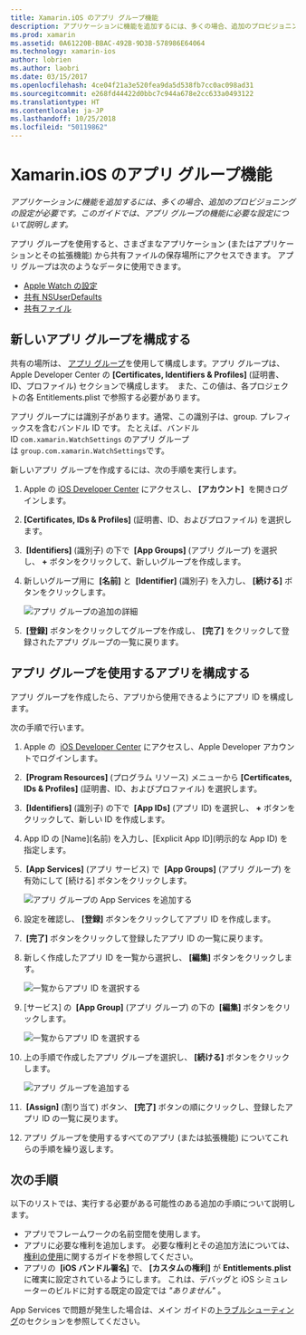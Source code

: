 ```yaml
---
title: Xamarin.iOS のアプリ グループ機能
description: アプリケーションに機能を追加するには、多くの場合、追加のプロビジョニングの設定が必要です。 このガイドでは、アプリ グループの機能に必要な設定について説明します。
ms.prod: xamarin
ms.assetid: 0A61220B-BBAC-492B-9D3B-578986E64064
ms.technology: xamarin-ios
author: lobrien
ms.author: laobri
ms.date: 03/15/2017
ms.openlocfilehash: 4ce04f21a3e520fea9da5d538fb7cc0ac098ad31
ms.sourcegitcommit: e268fd44422d0bbc7c944a678e2cc633a0493122
ms.translationtype: HT
ms.contentlocale: ja-JP
ms.lasthandoff: 10/25/2018
ms.locfileid: "50119862"
---
```

# <a name="app-group-capabilities-in-xamarinios"></a>Xamarin.iOS のアプリ グループ機能

_アプリケーションに機能を追加するには、多くの場合、追加のプロビジョニングの設定が必要です。このガイドでは、アプリ グループの機能に必要な設定について説明します。_

アプリ グループを使用すると、さまざまなアプリケーション (またはアプリケーションとその拡張機能) から共有ファイルの保存場所にアクセスできます。 アプリ グループは次のようなデータに使用できます。

*   [Apple Watch の設定](~/ios/watchos/app-fundamentals/settings.md)
*   [共有 NSUserDefaults](~/ios/app-fundamentals/user-defaults.md)
*   [共有ファイル](~/ios/watchos/app-fundamentals/parent-app.md#files)

## <a name="configure-a-new-app-group"></a>新しいアプリ グループを構成する

共有の場所は、 [アプリ グループ](https://developer.apple.com/library/content/documentation/Miscellaneous/Reference/EntitlementKeyReference/Chapters/EnablingAppSandbox.html#//apple_ref/doc/uid/TP40011195-CH4-SW19)を使用して構成します。アプリ グループは、Apple Developer Center [](https://developer.apple.com/account/)の **[Certificates, Identifiers & Profiles]** \(証明書、ID、プロファイル\) セクションで構成します。  また、この値は、各プロジェクトの各 Entitlements.plist で参照する必要があります。

アプリ グループには識別子があります。通常、この識別子は、group. プレフィックスを含むバンドル ID です。 たとえば、バンドル ID `com.xamarin.WatchSettings` のアプリ グループは `group.com.xamarin.WatchSettings`です。

新しいアプリ グループを作成するには、次の手順を実行します。

1.  Apple の [iOS Developer Center](https://developer.apple.com/account/) にアクセスし、 **[アカウント]**  を開きログインします。
2.  **[Certificates, IDs & Profiles]** \(証明書、ID、およびプロファイル\) を選択します。
3.   **[Identifiers]** \(識別子\) の下で  **[App Groups]** \(アプリ グループ\) を選択し、 **+** ボタンをクリックして、新しいグループを作成します。
4.  新しいグループ用に  **[名前]** と  **[Identifier]** \(識別子\) を入力し、 **[続ける]** ボタンをクリックします。 
   
    ![アプリ グループの追加の詳細](app-groups-capabilities-images/image52.png)

5.   **[登録]** ボタンをクリックしてグループを作成し、 **[完了]** をクリックして登録されたアプリ グループの一覧に戻ります。

## <a name="configure-an-app-to-use-app-groups"></a>アプリ グループを使用するアプリを構成する

アプリ グループを作成したら、アプリから使用できるようにアプリ ID を構成します。

次の手順で行います。

1.  Apple の  [iOS Developer Center](https://developer.apple.com/account/) にアクセスし、Apple Developer アカウントでログインします。
2.   **[Program Resources]** \(プログラム リソース\) メニューから **[Certificates, IDs & Profiles]** \(証明書、ID、およびプロファイル\) を選択します。
3.   **[Identifiers]** \(識別子\) の下で  **[App IDs]** \(アプリ ID\) を選択し、 **+** ボタンをクリックして、新しい ID を作成します。
4.  App ID の [Name]\(名前\) を入力し、[Explicit App ID]\(明示的な App ID\) を指定します。
5.   **[App Services]** \(アプリ サービス\) で  **[App Groups]** \(アプリ グループ\) を有効にして [続ける] ボタンをクリックします。

    ![アプリ グループの App Services を追加する](app-groups-capabilities-images/image53.png)

6.  設定を確認し、 **[登録]** ボタンをクリックしてアプリ ID を作成します。
7.   **[完了]** ボタンをクリックして登録したアプリ ID の一覧に戻ります。
8.  新しく作成したアプリ ID を一覧から選択し、 **[編集]** ボタンをクリックします。

    ![一覧からアプリ ID を選択する](app-groups-capabilities-images/image54.png)

9.  [サービス] の  **[App Group]** \(アプリ グループ\) の下の  **[編集]** ボタンをクリックします。

    ![一覧からアプリ ID を選択する](app-groups-capabilities-images/image55.png)

10. 上の手順で作成したアプリ グループを選択し、 **[続ける]** ボタンをクリックします。

    ![アプリ グループを追加する](app-groups-capabilities-images/image56.png)

11.  **[Assign]** \(割り当て\) ボタン、 **[完了]** ボタンの順にクリックし、登録したアプリ ID の一覧に戻ります。
12. アプリ グループを使用するすべてのアプリ (または拡張機能) についてこれらの手順を繰り返します。

## <a name="next-steps"></a>次の手順
 
以下のリストでは、実行する必要がある可能性のある追加の手順について説明します。

* アプリでフレームワークの名前空間を使用します。
* アプリに必要な権利を追加します。 必要な権利とその追加方法については、[権利の使用](~/ios/deploy-test/provisioning/entitlements.md)に関するガイドを参照してください。
* アプリの  **[iOS バンドル署名]** で、 **[カスタムの権利]** が **Entitlements.plist** に確実に設定されているようにします。 これは、デバッグと iOS シミュレーターのビルドに対する既定の設定では _"ありません"_ 。

App Services で問題が発生した場合は、メイン ガイドの[トラブルシューティング](~/ios/deploy-test/provisioning/capabilities/index.md)のセクションを参照してください。